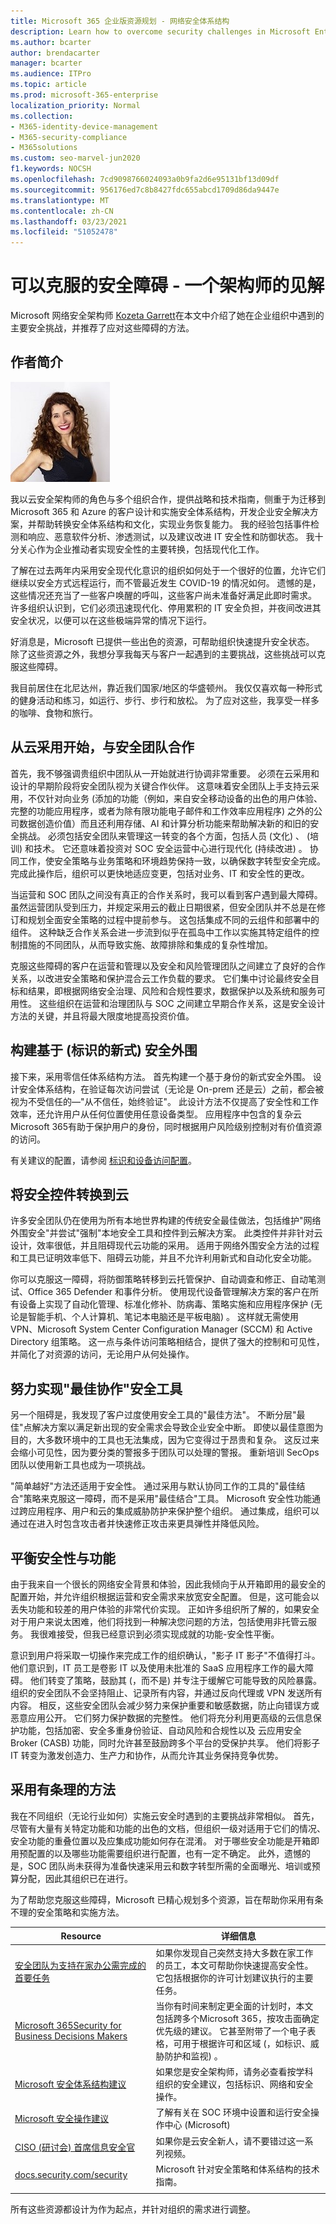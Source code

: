 ```yaml
---
title: Microsoft 365 企业版资源规划 - 网络安全体系结构
description: Learn how to overcome security challenges in Microsoft Enterprise architecture from Kozeta Garrett， Cybersecurity Architect in Microsoft.
ms.author: bcarter
author: brendacarter
manager: bcarter
ms.audience: ITPro
ms.topic: article
ms.prod: microsoft-365-enterprise
localization_priority: Normal
ms.collection:
- M365-identity-device-management
- M365-security-compliance
- M365solutions
ms.custom: seo-marvel-jun2020
f1.keywords: NOCSH
ms.openlocfilehash: 7cd9098766024093a0b9fa2d6e95131bf13d09df
ms.sourcegitcommit: 956176ed7c8b8427fdc655abcd1709d86da9447e
ms.translationtype: MT
ms.contentlocale: zh-CN
ms.lasthandoff: 03/23/2021
ms.locfileid: "51052478"
---
```

# <a name="security-hurdles-you-can-sail-overone-architects-viewpoint"></a>可以克服的安全障碍 - 一个架构师的见解

Microsoft 网络安全架构师 [Kozeta Garrett](https://www.linkedin.com/in/kozeta-garrett-53013a6/)在本文中介绍了她在企业组织中遇到的主要安全挑战，并推荐了应对这些障碍的方法。

## <a name="about-the-author"></a>作者简介

![Kozeta Garrett 照片](../media/solutions-architecture-center/kozeta-garrett-security.jpg)

我以云安全架构师的角色与多个组织合作，提供战略和技术指南，侧重于为迁移到 Microsoft 365 和 Azure 的客户设计和实施安全体系结构，开发企业安全解决方案，并帮助转换安全体系结构和文化，实现业务恢复能力。 我的经验包括事件检测和响应、恶意软件分析、渗透测试，以及建议改进 IT 安全性和防御状态。 我十分关心作为企业推动者实现安全性的主要转换，包括现代化工作。

了解在过去两年内采用安全现代化意识的组织如何处于一个很好的位置，允许它们继续以安全方式远程运行，而不管最近发生 COVID-19 的情况如何。 遗憾的是，这些情况还充当了一些客户唤醒的呼叫，这些客户尚未准备好满足此即时需求。 许多组织认识到，它们必须迅速现代化、停用累积的 IT 安全负担，并夜间改进其安全状况，以便可以在这些极端异常的情况下运行。

好消息是，Microsoft 已提供一些出色的资源，可帮助组织快速提升安全状态。 除了这些资源之外，我想分享我每天与客户一起遇到的主要挑战，这些挑战可以克服这些障碍。

我目前居住在北尼达州，靠近我们国家/地区的华盛顿州。 我仅仅喜欢每一种形式的健身活动和练习，如运行、步行、步行和放松。 为了应对这些，我享受一样多的咖啡、食物和旅行。

## <a name="partner-with-the-security-team-from-the-start-of-cloud-adoption"></a>从云采用开始，与安全团队合作

首先，我不够强调贵组织中团队从一开始就进行协调非常重要。 必须在云采用和设计的早期阶段将安全团队视为关键合作伙伴。 这意味着安全团队上手支持云采用，不仅针对向业务 (添加的功能（例如，来自安全移动设备的出色的用户体验、完整的功能应用程序，或者为除有限功能电子邮件和工作效率应用程序) 之外的公司数据创造价值）而且还利用存储、AI 和计算分析功能来帮助解决新的和旧的安全挑战。 必须包括安全团队来管理这一转变的各个方面，包括人员 (文化) 、 (培训) 和技术。 它还意味着投资对 SOC 安全运营中心进行现代化 (持续改进) 。 协同工作，使安全策略与业务策略和环境趋势保持一致，以确保数字转型安全完成。 完成此操作后，组织可以更快地适应变更，包括对业务、IT 和安全性的更改。

当运营和 SOC 团队之间没有真正的合作关系时，我可以看到客户遇到最大障碍。 虽然运营团队受到压力，并规定采用云的截止日期很紧，但安全团队并不总是在修订和规划全面安全策略的过程中提前参与。 这包括集成不同的云组件和部署中的组件。 这种缺乏合作关系会进一步流到似乎在孤岛中工作以实施其特定组件的控制措施的不同团队，从而导致实施、故障排除和集成的复杂性增加。

克服这些障碍的客户在运营和管理以及安全和风险管理团队之间建立了良好的合作关系，以改进安全策略和保护混合云工作负载的要求。 它们集中讨论最终安全目标和结果，即根据网络安全治理、风险和合规性要求，数据保护以及系统和服务可用性。 这些组织在运营和治理团队与 SOC 之间建立早期合作关系，这是安全设计方法的关键，并且将最大限度地提高投资价值。

## <a name="build-a-modern-identity-based-security-perimeter"></a>构建基于 (标识的新式) 安全外围

接下来，采用零信任体系结构方法。 首先构建一个基于身份的新式安全外围。 设计安全体系结构，在验证每次访问尝试（无论是 On-prem 还是云）之前，都会被视为不受信任的—"从不信任，始终验证"。 此设计方法不仅提高了安全性和工作效率，还允许用户从任何位置使用任意设备类型。 应用程序中包含的复杂云Microsoft 365有助于保护用户的身份，同时根据用户风险级别控制对有价值资源的访问。

有关建议的配置，请参阅 [标识和设备访问配置](../security/defender-365-security/microsoft-365-policies-configurations.md)。

## <a name="transition-security-controls-to-the-cloud"></a>将安全控件转换到云

许多安全团队仍在使用为所有本地世界构建的传统安全最佳做法，包括维护"网络外围安全"并尝试"强制"本地安全工具和控件到云解决方案。 此类控件并非针对云设计，效率很低，并且阻碍现代云功能的采用。 适用于网络外围安全方法的过程和工具已证明效率低下、阻碍云功能，并且不允许利用新式和自动化安全功能。

你可以克服这一障碍，将防御策略转移到云托管保护、自动调查和修正、自动笔测试、Office 365 Defender 和事件分析。 使用现代设备管理解决方案的客户在所有设备上实现了自动化管理、标准化修补、防病毒、策略实施和应用程序保护 (无论是智能手机、个人计算机、笔记本电脑还是平板电脑) 。 这样就无需使用 VPN、Microsoft System Center Configuration Manager (SCCM) 和 Active Directory 组策略。 这一点与条件访问策略相结合，提供了强大的控制和可见性，并简化了对资源的访问，无论用户从何处操作。

## <a name="strive-for-best-together-security-tools"></a>努力实现"最佳协作"安全工具

另一个阻碍是，我发现了客户过度使用安全工具的"最佳方法"。 不断分层"最佳"点解决方案以满足新出现的安全需求会导致企业安全中断。 即使以最佳意图为目的，大多数环境中的工具也无法集成，因为它变得过于昂贵和复杂。 这反过来会缩小可见性，因为要分类的警报多于团队可以处理的警报。 重新培训 SecOps 团队以使用新工具也成为一项挑战。

"简单越好"方法还适用于安全性。 通过采用与默认协同工作的工具的"最佳结合"策略来克服这一障碍，而不是采用"最佳结合"工具。 Microsoft 安全性功能通过跨应用程序、用户和云的集成威胁防护来保护整个组织。 通过集成，组织可以通过在进入时包含攻击者并快速修正攻击来更具弹性并降低风险。

## <a name="balance-security-with-functionality"></a>平衡安全性与功能

由于我来自一个很长的网络安全背景和体验，因此我倾向于从开箱即用的最安全的配置开始，并允许组织根据运营和安全需求来放宽安全配置。 但是，这可能会以丢失功能和较差的用户体验的非常代价实现。 正如许多组织所了解的，如果安全对于用户来说太困难，他们将找到一种解决您问题的方法，包括使用非托管云服务。 我很难接受，但我已经意识到必须实现成就的功能-安全性平衡。

意识到用户将采取一切操作来完成工作的组织确认，"影子 IT 影子"不值得打斗。 他们意识到，IT 员工是卷影 IT 以及使用未批准的 SaaS 应用程序工作的最大障碍。 他们转变了策略，鼓励其 (，而不是) 并专注于缓解它可能导致的风险暴露。 组织的安全团队不会坚持阻止、记录所有内容，并通过反向代理或 VPN 发送所有内容。 相反，这些安全团队会减少努力来保护重要和敏感数据，防止向错误方或恶意应用公开。 它们努力保护数据的完整性。 他们将充分利用更高级的云信息保护功能，包括加密、安全多重身份验证、自动风险和合规性以及 云应用安全 Broker (CASB) 功能，同时允许甚至鼓励跨多个平台的受保护共享。 他们将影子 IT 转变为激发创造力、生产力和协作，从而允许其业务保持竞争优势。

## <a name="adopt-a-methodical-approach"></a>采用有条理的方法

我在不同组织（无论行业如何）实施云安全时遇到的主要挑战非常相似。 首先，尽管有大量有关特定功能和功能的出色的文档，但组织一级对适用于它们的情况、安全功能的重叠位置以及应集成功能如何存在混淆。 对于哪些安全功能是开箱即用预配置的以及哪些功能需要组织进行配置，也有一定不确定。 此外，遗憾的是，SOC 团队尚未获得为准备快速采用云和数字转型所需的全面曝光、培训或预算分配，因此其组织已在进行。

为了帮助您克服这些障碍，Microsoft 已精心规划多个资源，旨在帮助你采用有条不理的安全策略和实施方法。

|Resource   |详细信息  |
|---------|---------|
|[安全团队为支持在家办公需完成的首要任务](../security/top-security-tasks-for-remote-work.md)      | 如果你发现自己突然支持大多数在家工作的员工，本文可帮助你快速提高安全性。 它包括根据你的许可计划建议执行的主要任务。    |
|[Microsoft 365Security for Business Decisions Makers](../security/Microsoft-365-security-for-bdm.md)    | 当你有时间来制定更全面的计划时，本文包括跨多个Microsoft 365，按攻击面确定优先级的建议。 它甚至附带了一个电子表格，可用于根据许可和区域 (，如标识、威胁防护和监视) 。  |
|[Microsoft 安全体系结构建议](/security/compass/compass)    | 如果您是安全架构师，请务必查看按学科组织的安全建议，包括标识、网络和安全操作。   |
|[Microsoft 安全操作建议](/security/compass/security-operations-videos-and-decks)|了解有关在 SOC 环境中设置和运行安全操作中心 (Microsoft)  |
|[CISO (研讨会) 首席信息安全官](/security/ciso-workshop/ciso-workshop)   | 如果你是云安全新人，请不要错过这一系列视频。        |
|[docs.security.com/security](/security/)    | Microsoft 针对安全策略和体系结构的技术指南。        |
| | |

所有这些资源都设计为作为起点，并针对组织的需求进行调整。